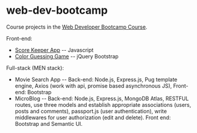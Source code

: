 # web-dev-bootcamp
Course projects in the [Web Developer Bootcamp Course](https://www.udemy.com/the-web-developer-bootcamp/).

Front-end:
- [Score Keeper App](https://guanqiaoding.github.io/web-dev-bootcamp/score_keeper) -- Javascript
- [Color Guessing Game](https://guanqiaoding.github.io/web-dev-bootcamp/color_guessing) -- jQuery Bootstrap

Full-stack (MEN stack):
- Movie Search App -- Back-end: Node.js, Express.js, Pug template engine, Axios (work with api, promise based asynchronous JS), Front-end: Bootstrap
- MicroBlog -- Back-end: Node.js, Express.js, MongoDB Atlas, RESTFUL routes, use three models and establish appropriate associations (users, posts and comments),
passport.js (user authentication), write middlewares for user authorization (edit and delete). Front end: Bootstrap and Semantic UI.
    
